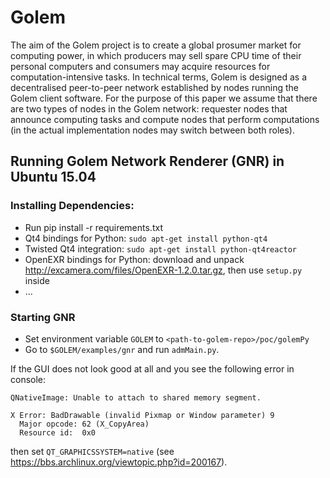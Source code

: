 # Golem
The aim of the Golem project is to create a global prosumer market for computing power, in which
producers may sell spare CPU time of their personal computers and consumers may acquire resources
for computation-intensive tasks. In technical terms, Golem is designed as a decentralised peer-to-peer
network established by nodes running the Golem client software. For the purpose of this paper we assume
that there are two types of nodes in the Golem network: requester nodes that announce computing
tasks and compute nodes that perform computations (in the actual implementation nodes may switch
between both roles).

## Running Golem Network Renderer (GNR) in Ubuntu 15.04

### Installing Dependencies:

* Run pip install -r requirements.txt
* Qt4 bindings for Python: `sudo apt-get install python-qt4`
* Twisted Qt4 integration: `sudo apt-get install python-qt4reactor`
* OpenEXR bindings for Python: download and unpack http://excamera.com/files/OpenEXR-1.2.0.tar.gz, then use `setup.py` inside
* ...
 
### Starting GNR

* Set environment variable `GOLEM` to `<path-to-golem-repo>/poc/golemPy` 
* Go to `$GOLEM/examples/gnr` and run `admMain.py`.

If the GUI does not look good at all and you see the following error in console:
```
QNativeImage: Unable to attach to shared memory segment. 

X Error: BadDrawable (invalid Pixmap or Window parameter) 9
  Major opcode: 62 (X_CopyArea)
  Resource id:  0x0
```
then set `QT_GRAPHICSSYSTEM=native` (see https://bbs.archlinux.org/viewtopic.php?id=200167).

